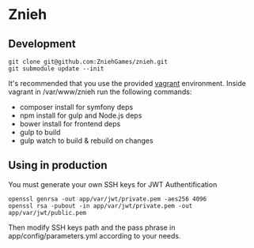 Znieh
========================

## Development

    git clone git@github.com:ZniehGames/znieh.git
    git submodule update --init

It's recommended that you use the provided [vagrant](https://github.com/ZniehGames/znieh-vagrant) environment.
Inside vagrant in /var/www/znieh run the following commands:

* composer install for symfony deps
* npm install for gulp and Node.js deps
* bower install for frontend deps
* gulp  to build
* gulp watch  to build & rebuild on changes

## Using in production

You must generate your own SSH keys for JWT Authentification

    openssl genrsa -out app/var/jwt/private.pem -aes256 4096
    openssl rsa -pubout -in app/var/jwt/private.pem -out app/var/jwt/public.pem

Then modify SSH keys path and the pass phrase in app/config/parameters.yml according to your needs.
